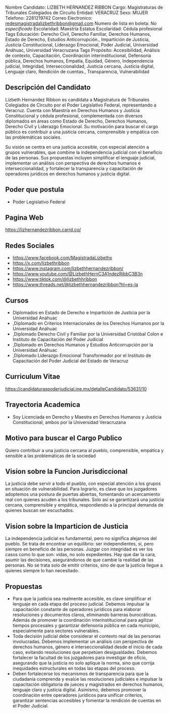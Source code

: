 Nombre Candidato: LIZBETH HERNANDEZ RIBBON
Cargo: Magistraturas de Tribunales Colegiados de Circuito
Entidad: VERACRUZ
Sexo: MUJER
Telefono: 2281219742
Correo Electronico: redesmagistradalizbethribbon@gmail.com
Numero de lista en boleta: *No especificado*
Escolaridad: Maestría
Estatus Escolaridad: Cédula profesional
Tags Educación: Derecho Civil, Derecho Familiar, Derechos Humanos, Estado de Derecho, Estudios Anticorrupción., Impartición de Justicia, Justicia Constitucional, Liderazgo Emocional, Poder Judicial, Universidad Anáhuac, Universidad Veracruzana
Tags Propósito: Accesibilidad, Análisis de contexto, Capacitación, Coordinación interinstitucional, Defensoría pública, Derechos humanos, Empatía, Equidad, Género, Independencia judicial, Integridad, Interseccionalidad, Justicia cercana, Justicia digital, Lenguaje claro, Rendición de cuentas., Transparencia, Vulnerabilidad


## Descripción del Candidato 

Lizbeth Hernandez Ribbon es candidata a Magistratura de Tribunales Colegiados de Circuito por el Poder Legislativo Federal, representando a Veracruz. Cuenta con Maestría en Derechos Humanos y Justicia Constitucional y cédula profesional, complementada con diversos diplomados en áreas como Estado de Derecho, Derechos Humanos, Derecho Civil y Liderazgo Emocional. Su motivación para buscar el cargo público es contribuir a una justicia cercana, comprensible y empática con las problemáticas sociales.

Su visión se centra en una justicia accesible, con especial atención a grupos vulnerables, que combine la independencia judicial con el beneficio de las personas.  Sus propuestas incluyen simplificar el lenguaje judicial, implementar un análisis con perspectiva de derechos humanos e interseccionalidad, y fortalecer la transparencia y capacitación de operadores jurídicos en derechos humanos y justicia digital.


## Poder que postula

- Poder Legislativo Federal


## Pagina Web

https://lizhernandezribbon.carrd.co/


## Redes Sociales

- https://www.facebook.com/MagistradaLizbethx
- https://x.com/lizbethribbon
- https://www.instagram.com/lizbethhernandezribbon/
- https://www.youtube.com/@LizbethHernC3A1ndezRibbC3B3n
- https://www.tiktok.com/@lizbethhribbon
- https://www.threads.net/@lizbethhernandezribbon?hl=es-la


## Cursos

- Diplomados en Estado de Derecho e Impartición de Justicia por la Universidad Anáhuac
- ,Diplomado en Criterios Internacionales de los Derechos Humanos por la Universidad Anáhuac
- ,Diplomado Derecho Civil y Familiar por la Universidad Cristóbal Colon e Instituto de Capacitación del Poder Judicial
- ,Diplomado en Derechos Humanos y Estudios Anticorrupción por la Universidad Anáhuac
- ,Diplomado Liderazgo Emocional Transformador por el Instituto de Capacitación del Poder Judicial del Estado de Veracruz


## Curriculum Vitae

https://candidaturaspoderjudicial.ine.mx/detalleCandidato/53631/10


## Trayectoria Academica

- Soy Licenciada en Derecho y Maestra en Derechos Humanos y Justicia Constitucional, ambos por la Universidad Veracruzana


## Motivo para buscar el Cargo Publico

Quiero contribuir a una justicia cercana al pueblo, comprensible, empática y sensible a las problemáticas de la sociedad


## Vision sobre la Funcion Jurisdiccional

La justicia debe servir a todo el pueblo, con especial atención a los grupos en situación de vulnerabilidad. Para lograrlo, es clave que los juzgadores adoptemos una postura de puertas abiertas, fomentando un acercamiento real con quienes acuden a los tribunales. Solo así se garantizará una justicia cercana, comprensible y empática, respondiendo a la principal demanda de quienes buscan ser escuchados.


## Vision sobre la Imparticion de Justicia

La independencia judicial es fundamental, pero no significa alejarnos del pueblo. Se trata de encontrar un equilibrio: ser independientes, sí, pero siempre en beneficio de las personas. Juzgar con integridad es ver los casos como lo que son: vidas, no solo expedientes. Hay que dar la cara, asumir las decisiones, asegurándonos de que cambie la realidad de las personas. No se trata solo de emitir criterios, sino de que la justicia llegue a quienes siempre lo han necesitado.


## Propuestas

- Para que la justicia sea realmente accesible, es clave simplificar el lenguaje en cada etapa del proceso judicial. Debemos impulsar la capacitación constante de operadores jurídicos para elaborar resoluciones y documentos claros, eliminando barreras burocráticas. Además de promover la coordinación interinstitucional para agilizar tiempos procesales y garantizar defensoría pública en cada municipio, especialmente para sectores vulnerables.
- Toda decisión judicial debe considerar el contexto real de las personas involucradas. Debemos implementar un análisis con perspectiva de derechos humanos, género e interseccionalidad desde el inicio de cada caso, evitando resoluciones que perpetúen desigualdades. Debemos fortalecer la facultad de los juzgadores para investigar de oficio, asegurando que la justicia no solo aplique la norma, sino que corrija inequidades estructurales en todas las etapas del proceso.
- Deben fortalecerse los mecanismos de transparencia para que la ciudadanía comprenda y evalúe las resoluciones judiciales e impulsar la capacitación obligatoria de jueces y magistrados en derechos humanos, lenguaje claro y justicia digital. Asimismo, debemos promover la coordinación entre operadores jurídicos para unificar criterios, garantizar sentencias accesibles y fomentar la rendición de cuentas en el Poder Judicial.

